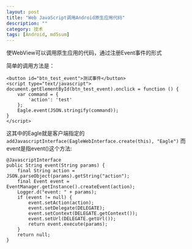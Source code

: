 ```yaml
---
layout: post
title: "Web JavaScript调用Android原生应用代码"
description: ""
category: 技术
tags: [Android, md5sum]
---
```


使WebView可以调用原生应用的代码，通过注册Event事件的形式

简单的调用方法是：

```
<button id="btn_test_event">测试事件</button>
<script type="text/javascript">
document.getElementById(btn_test_event).onclick = function () {
    var command = {
        'action': 'test'
    };
    Eagle.event(JSON.stringify(command));
}
</script>
```

这其中的Eagle就是客户端指定的`addJavascriptInterface(EagleWebInterface.create(this), "Eagle")`
而event是指event()这个方法:

```
@JavascriptInterface
public String event(String params) {
    final String action = JSON.parseObject(params).getString("action");
    final Event event = EventManager.getInstance().createEvent(action);
    Logger.d("event: " + params);
    if (event != null) {
        event.setAction(action);
        event.setDelegate(DELEGATE);
        event.setContext(DELEGATE.getContext());
        event.setUrl(DELEGATE.getUrl());
        return event.execute(params);
    }
    return null;
}
```

